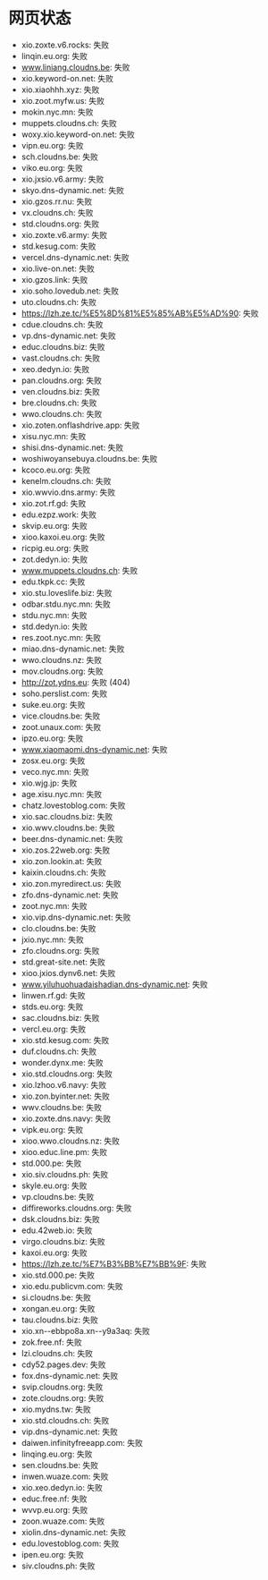 # 网页状态
- xio.zoxte.v6.rocks: 失败
- linqin.eu.org: 失败
- www.liniang.cloudns.be: 失败
- xio.keyword-on.net: 失败
- xio.xiaohhh.xyz: 失败
- xio.zoot.myfw.us: 失败
- mokin.nyc.mn: 失败
- muppets.cloudns.ch: 失败
- woxy.xio.keyword-on.net: 失败
- vipn.eu.org: 失败
- sch.cloudns.be: 失败
- viko.eu.org: 失败
- xio.jxsio.v6.army: 失败
- skyo.dns-dynamic.net: 失败
- xio.gzos.rr.nu: 失败
- vx.cloudns.ch: 失败
- std.cloudns.org: 失败
- xio.zoxte.v6.army: 失败
- std.kesug.com: 失败
- vercel.dns-dynamic.net: 失败
- xio.live-on.net: 失败
- xio.gzos.link: 失败
- xio.soho.lovedub.net: 失败
- uto.cloudns.ch: 失败
- https://lzh.ze.tc/%E5%8D%81%E5%85%AB%E5%AD%90: 失败
- cdue.cloudns.ch: 失败
- vp.dns-dynamic.net: 失败
- educ.cloudns.biz: 失败
- vast.cloudns.ch: 失败
- xeo.dedyn.io: 失败
- pan.cloudns.org: 失败
- ven.cloudns.biz: 失败
- bre.cloudns.ch: 失败
- wwo.cloudns.ch: 失败
- xio.zoten.onflashdrive.app: 失败
- xisu.nyc.mn: 失败
- shisi.dns-dynamic.net: 失败
- woshiwoyansebuya.cloudns.be: 失败
- kcoco.eu.org: 失败
- kenelm.cloudns.ch: 失败
- xio.wwvio.dns.army: 失败
- xio.zot.rf.gd: 失败
- edu.ezpz.work: 失败
- skvip.eu.org: 失败
- xioo.kaxoi.eu.org: 失败
- ricpig.eu.org: 失败
- zot.dedyn.io: 失败
- www.muppets.cloudns.ch: 失败
- edu.tkpk.cc: 失败
- xio.stu.loveslife.biz: 失败
- odbar.stdu.nyc.mn: 失败
- stdu.nyc.mn: 失败
- std.dedyn.io: 失败
- res.zoot.nyc.mn: 失败
- miao.dns-dynamic.net: 失败
- wwo.cloudns.nz: 失败
- mov.cloudns.org: 失败
- http://zot.ydns.eu: 失败 (404)
- soho.perslist.com: 失败
- suke.eu.org: 失败
- vice.cloudns.be: 失败
- zoot.unaux.com: 失败
- ipzo.eu.org: 失败
- www.xiaomaomi.dns-dynamic.net: 失败
- zosx.eu.org: 失败
- veco.nyc.mn: 失败
- xio.wjg.jp: 失败
- age.xisu.nyc.mn: 失败
- chatz.lovestoblog.com: 失败
- xio.sac.cloudns.biz: 失败
- xio.wwv.cloudns.be: 失败
- beer.dns-dynamic.net: 失败
- xio.zos.22web.org: 失败
- xio.zon.lookin.at: 失败
- kaixin.cloudns.ch: 失败
- xio.zon.myredirect.us: 失败
- zfo.dns-dynamic.net: 失败
- zoot.nyc.mn: 失败
- xio.vip.dns-dynamic.net: 失败
- clo.cloudns.be: 失败
- jxio.nyc.mn: 失败
- zfo.cloudns.org: 失败
- std.great-site.net: 失败
- xioo.jxios.dynv6.net: 失败
- www.yiluhuohuadaishadian.dns-dynamic.net: 失败
- linwen.rf.gd: 失败
- stds.eu.org: 失败
- sac.cloudns.biz: 失败
- vercl.eu.org: 失败
- xio.std.kesug.com: 失败
- duf.cloudns.ch: 失败
- wonder.dynx.me: 失败
- xio.std.cloudns.org: 失败
- xio.lzhoo.v6.navy: 失败
- xio.zon.byinter.net: 失败
- wwv.cloudns.be: 失败
- xio.zoxte.dns.navy: 失败
- vipk.eu.org: 失败
- xioo.wwo.cloudns.nz: 失败
- xioo.educ.line.pm: 失败
- std.000.pe: 失败
- xio.siv.cloudns.ph: 失败
- skyle.eu.org: 失败
- vp.cloudns.be: 失败
- diffireworks.cloudns.org: 失败
- dsk.cloudns.biz: 失败
- edu.42web.io: 失败
- virgo.cloudns.biz: 失败
- kaxoi.eu.org: 失败
- https://lzh.ze.tc/%E7%B3%BB%E7%BB%9F: 失败
- xio.std.000.pe: 失败
- xio.edu.publicvm.com: 失败
- si.cloudns.be: 失败
- xongan.eu.org: 失败
- tau.cloudns.biz: 失败
- xio.xn--ebbpo8a.xn--y9a3aq: 失败
- zok.free.nf: 失败
- lzi.cloudns.ch: 失败
- cdy52.pages.dev: 失败
- fox.dns-dynamic.net: 失败
- svip.cloudns.org: 失败
- zote.cloudns.org: 失败
- xio.mydns.tw: 失败
- xio.std.cloudns.ch: 失败
- vip.dns-dynamic.net: 失败
- daiwen.infinityfreeapp.com: 失败
- linqing.eu.org: 失败
- sen.cloudns.be: 失败
- inwen.wuaze.com: 失败
- xio.xeo.dedyn.io: 失败
- educ.free.nf: 失败
- wvvp.eu.org: 失败
- zoon.wuaze.com: 失败
- xiolin.dns-dynamic.net: 失败
- edu.lovestoblog.com: 失败
- ipen.eu.org: 失败
- siv.cloudns.ph: 失败
